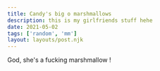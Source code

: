 ```yaml
---
title: Candy's big o marshmallows 
description: this is my girlfriends stuff hehe
date: 2021-05-02
tags: ['random', 'mm']
layout: layouts/post.njk
---
```


God, she's a fucking marshmallow !
